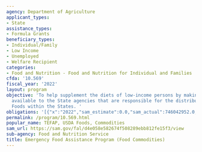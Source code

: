 ```yaml
---
agency: Department of Agriculture
applicant_types:
- State
assistance_types:
- Formula Grants
beneficiary_types:
- Individual/Family
- Low Income
- Unemployed
- Welfare Recipient
categories:
- Food and Nutrition - Food and Nutrition for Individual and Families
cfda: '10.569'
fiscal_year: '2022'
layout: program
objective: 'To help supplement the diets of low-income persons by making USDA Foods
  available to the State agencies that are responsible for the distribution of USDA
  Foods within the States. '
obligations: '[{"x":"2022","sam_estimate":0.0,"sam_actual":746042952.0,"usa_spending_actual":-165090.0},{"x":"2023","sam_estimate":444780418.0,"sam_actual":0.0,"usa_spending_actual":-199945.0},{"x":"2024","sam_estimate":468752000.0,"sam_actual":0.0,"usa_spending_actual":0.0}]'
permalink: /program/10.569.html
popular_name: TEFAP, USDA Foods, Commodities
sam_url: https://sam.gov/fal/d4e058e582674f508289ebb812fe15f3/view
sub-agency: Food and Nutrition Service
title: Emergency Food Assistance Program (Food Commodities)
---
```

